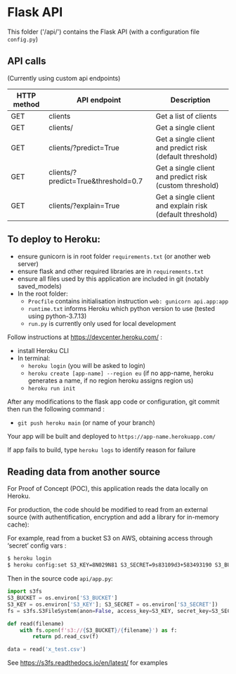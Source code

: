 # Flask API

This folder ('/api/') contains the Flask API (with a configuration file `config.py`)

## API calls

(Currently using custom api endpoints)

| HTTP method | API endpoint                            | Description                                              |
| ----------- | --------------------------------------- | -------------------------------------------------------- |
| GET         | clients                                 | Get a list of clients                                    |
| GET         | clients/<id>                            | Get a single client                                      |
| GET         | clients/<id>?predict=True               | Get a single client and predict risk (default threshold) |
| GET         | clients/<id>?predict=True&threshold=0.7 | Get a single client and predict risk (custom threshold)  |
| GET         | clients/<id>?explain=True               | Get a single client and explain risk (default threshold) |

## To deploy to Heroku:

- ensure gunicorn is in root folder `requirements.txt` (or another web server)
- ensure flask and other required libraries are in `requirements.txt`
- ensure all files used by this application are included in git (notably saved_models)
- In the root folder:
  - `Procfile` contains initialisation instruction `web: gunicorn api.app:app`
  - `runtime.txt` informs Heroku which python version to use (tested using python-3.7.13)
  - `run.py` is currently only used for local development

Follow instructions at <https://devcenter.heroku.com/> :

- install Heroku CLI
- In terminal:
  - `heroku login` (you will be asked to login)
  - `heroku create [app-name] --region eu` (if no app-name, heroku generates a name, if no region
    heroku assigns region us)
  - `heroku run init`

After any modifications to the flask app code or configuration, git commit then run the following
command :

- `git push heroku main` (or name of your branch)

Your app will be built and deployed to `https://app-name.herokuapp.com/`

If app fails to build, type `heroku logs` to identify reason for failure

## Reading data from another source

For Proof of Concept (POC), this application reads the data locally on Heroku.

For production, the code should be modified to read from an external source (with authentification, encryption and add a library for in-memory cache):

For example, read from a bucket S3 on AWS, obtaining access through ‘secret’ config vars :
```bash
$ heroku login
$ heroku config:set S3_KEY=8N029N81 S3_SECRET=9s83109d3+583493190 S3_BUCKET=MC-OC-7
```

Then in the source code `api/app.py`:
```python 
import s3fs
S3_BUCKET = os.environ['S3_BUCKET']
S3_KEY = os.environ['S3_KEY']; S3_SECRET = os.environ['S3_SECRET'])
fs = s3fs.S3FileSystem(anon=False, access_key=S3_KEY, secret_key=S3_SECRET)

def read(filename)
    with fs.open(f's3://{S3_BUCKET}/{filename}') as f:
        return pd.read_csv(f)

data = read('x_test.csv')        
```

See <https://s3fs.readthedocs.io/en/latest/> for examples
